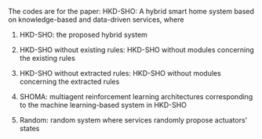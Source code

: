 The codes are for the paper: HKD-SHO: A hybrid smart home system based on knowledge-based and data-driven services, where

1. HKD-SHO: the proposed hybrid system

2. HKD-SHO without existing rules: HKD-SHO without modules concerning the existing rules

3. HKD-SHO without extracted rules: HKD-SHO without modules concerning the extracted rules

4. SHOMA: multiagent reinforcement learning architectures corresponding to the machine learning-based system in HKD-SHO

5. Random: random system where services randomly propose actuators' states